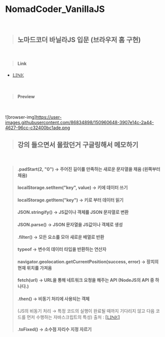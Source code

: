 # NomadCoder_VanillaJS

<br/>

> ## **노마드코더 바닐라JS 입문 (브라우저 홈 구현)**

<br/>

> #### Link
  + [𝕃𝕀ℕ𝕂](https://js-browser.netlify.app)

<br/>

> #### Preview

<br/>

![browser-img]https://user-images.githubusercontent.com/86834898/150960648-3907e14c-2a44-4627-96cc-c32400bc1ade.png

> ## **강의 들으면서 몰랐던거 구글링해서 메모하기**

<br/>

> #### .padStart(2, "0") → 주어진 길이를 만족하는 새로운 문자열을 채움 (왼쪽부터 채움)
> #### localStorage.setItem("key", value) → 키에 데이터 쓰기
> #### localStorage.getItem("key") → 키로 부터 데이터 읽기
> #### JSON.stringify() → JS값이나 객체를 JSON 문자열로 변환
> #### JSON.parse() → JSON 문자열을 JS값이나 객체로 생성
> #### .filter() → 모든 요소를 모아 새로운 배열로 반환
> #### typeof → 변수의 데이터 타입을 반환하는 연산자
> #### navigator.geolocation.getCurrentPosition(success, error) → 장치의 현재 위치를 가져옴
> #### fetch(url) → URL을 통해 네트워크 요청을 해주는 API (NodeJS의 API 중 하나다.)
> #### .then() → 비동기 처리에 사용되는 객체 
> (JS의 비동기 처리 → 특정 코드의 실행이 완료될 때까지 기다리지 않고 다음 코드를 먼저 수행하는 자바스크립트의 특성) 출처 : [[𝕃𝕀ℕ𝕂]](https://joshua1988.github.io/web-development/javascript/promise-for-beginners/)
> #### .toFixed() → 소수점 자리수 지정 자르기